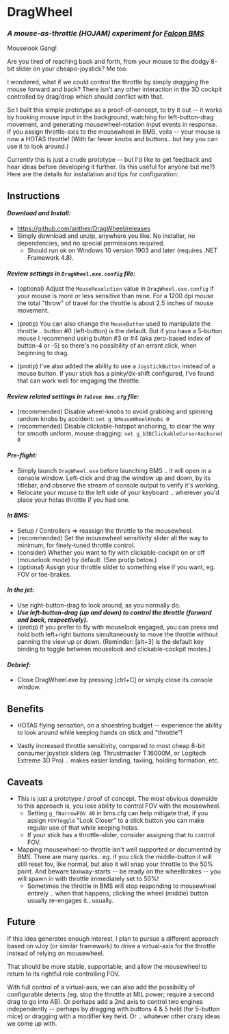 # DragWheel #

### *A mouse-as-throttle (HOJAM) experiment for [Falcon BMS](https://www.benchmarksims.org/)* ###

Mouselook Gang!

Are you tired of reaching back and forth, from your mouse to the dodgy 8-bit slider on your cheapo-joystick?  Me too.

I wondered, what if we could control the throttle by simply *dragging* the mouse forward and back?  There isn't any other interaction in the 3D cockpit controlled by drag/drop which should conflict with that.

So I built this simple prototype as a proof-of-concept, to try it out -- it works by hooking mouse input in the background, watching for left-button-drag movement, and generating mousewheel-rotation input events in response.  If you assign throttle-axis to the mousewheel in BMS, voila -- your mouse is now a HOTAS throttle!  (With far fewer knobs and buttons.. but hey you can use it to look around.)

Currently this is just a crude prototype -- but I'd like to get feedback and hear ideas before developing it further.  (Is this useful for anyone but me?)  Here are the details for installation and tips for configuration:

## Instructions ##

#### *Download and Install:*

- https://github.com/arithex/DragWheel/releases 
- Simply download and unzip, anywhere you like.  No installer, no dependencies, and no special permissions required.
  - Should run ok on Windows 10 version 1903 and later (requires .NET Framework 4.8).

#### *Review settings in `DragWheel.exe.config` file:*

- (optional) Adjust the `MouseResolution` value in `DragWheel.exe.config` if your mouse is more or less sensitive than mine.  For a 1200 dpi mouse the total "throw" of travel for the throttle is about 2.5 inches of mouse movement.

- (protip) You can also change the `MouseButton` used to manipulate the throttle .. button #0 (left-button) is the default.  But if you have a 5-button mouse I recommend using button #3 or #4 (aka zero-based index of button-4 or -5) so there's no possibility of an errant click, when beginning to drag.
- (protip) I've also added the ability to use a `JoystickButton` instead of a mouse button.  If your stick has a pinky/dx-shift configured, I've found that can work well for engaging the throttle.

#### *Review related settings in `falcon bms.cfg` file:*

- (recommended) Disable wheel-knobs to avoid grabbing and spinning random knobs by accident: 
  `set g_bMouseWheelKnobs 0`
- (recommended) Disable clickable-hotspot anchoring, to clear the way for smooth uniform, mouse dragging: 
  `set g_b3DClickableCursorAnchored 0`

#### *Pre-flight:*

- Simply launch `DragWheel.exe` before launching BMS .. it will open in a console window.  Left-click and drag the window up and down, by its titlebar, and observe the stream of console output to verify it's working.
- Relocate your mouse to the left side of your keyboard .. wherever you'd place your hotas throttle if you had one.

#### *In BMS:*

- Setup / Controllers => reassign the throttle to the mousewheel.
- (recommended) Set the mousewheel sensitivity slider all the way to minimum, for finely-tuned throttle control.
- (consider) Whether you want to fly with clickable-cockpit on or off (mouselook mode) by default.  (See protip below.)
- (optional) Assign your throttle slider to something else if you want, eg. FOV or toe-brakes.

#### *In the jet:*

- Use right-button-drag to look around, as you normally do.
- ***Use left-button-drag (up and down) to control the throttle (forward and back, respectively).***
- (protip) If you prefer to fly with mouselook engaged, you can press and hold both left+right buttons simultaneously to move the throttle without panning the view up or down.  (Reminder: [alt+3] is the default key binding to toggle between mouselook and clickable-cockpit modes.)

#### *Debrief:*

- Close DragWheel.exe by pressing [ctrl+C] or simply close its console window.

## Benefits

- HOTAS flying sensation, on a shoestring budget -- experience the ability to look around while keeping hands on stick and "throttle"!

- Vastly increased throttle sensitivity, compared to most cheap 8-bit consumer joystick sliders (eg. Thrustmaster T.16000M, or Logitech Extreme 3D Pro) .. makes easier landing, taxiing, holding formation, etc.


## Caveats

- This is just a prototype / proof of concept.  The most obvious downside to this approach is, you lose ability to control FOV with the mousewheel.
  - Setting `g_fNarrowFOV 40` in bms.cfg can help mitigate that, if you assign `FOVToggle` "Look Closer" to a stick button you can make regular use of that while keeping hotas.
  - If your stick has a throttle-slider, consider assigning that to control FOV.
- Mapping mousewheel-to-throttle isn't well supported or documented by BMS.  There are many quirks.. eg. if you click the middle-button it will still reset fov, like normal, but also it will snap your throttle to the 50% point.  And beware taxiway-starts -- be ready on the wheelbrakes -- you will spawn in with throttle immediately set to 50%!
  - Sometimes the throttle in BMS will stop responding to mousewheel entirely .. when that happens, clicking the wheel (middle) button usually re-engages it.. usually.

## Future

If this idea generates enough interest, I plan to pursue a different approach based on vJoy (or similar framework) to drive a virtual-axis for the throttle instead of relying on mousewheel.

That should be more stable, supportable, and allow the mousewheel to return to its rightful role controlling FOV.

With full control of a virtual-axis, we can also add the possibility of configurable detents (eg. stop the throttle at MIL power; require a second drag to go into AB).  Or perhaps add a 2nd axis to control two engines independently -- perhaps by dragging with buttons 4 & 5 held (for 5-button mice) or dragging with a modifier key held.  Or .. whatever other crazy ideas we come up with.

